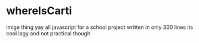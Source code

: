 # whereIsCarti
 imige thing yay all javascript for a school project written in only 300 lines its cool lagy and not practical though
